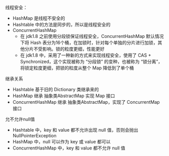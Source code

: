 
线程安全：
- HashMap 是线程不安全的
- Hashtable 中的方法是同步的，所以是线程安全的
- ConcurrentHashMap 
	- 在 jdk1.8 之前使用分段锁保证线程安全，ConcurrentHashMap 默认情况下将 Hash 表分为16个桶，在加锁时，针对每个单独的分片进行加锁，其他分片不受影响。锁的粒度更细，性能更好
	- 在 jdk1.8 中，采用了一种新的方式来实现线程安全，使用了 CAS + Synchronized，这个实现被称为 “分段锁” 的变种，也被称为 “锁分离”，将锁定粒度更细，把锁的粒度从整个 Map 降低到了单个桶

继承关系
- Hashtable 基于旧的 Dictionary 类继承来的
- HashMap 继承 抽象类AbstractMap 实现 Map 接口
- ConcurrentHashMap 继承 抽象类AbstractMap，实现了 ConcurrentMap 接口

允不允许null值
- Hashtable 中，key 和 value 都不允许出现 null 值，否则会抛出 NullPointerException
- HashMap 中，null 可以作为 key 或 value 都可以
- ConcurrentHashMap 中，key 和 value 都不允许 null 值
